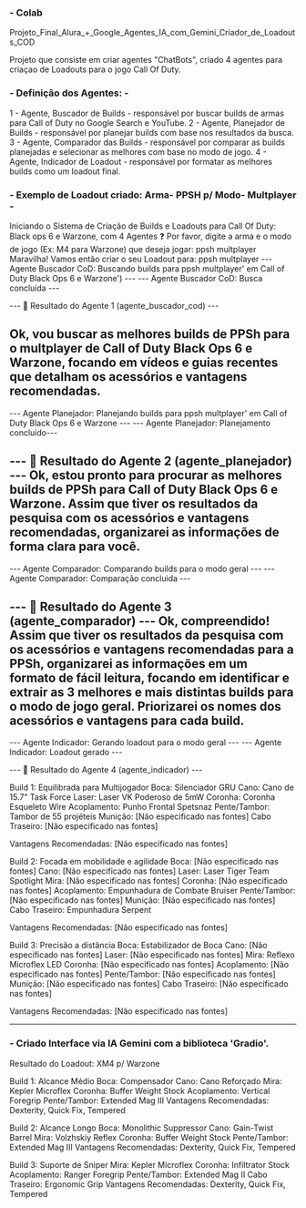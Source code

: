 ### - Colab
Projeto_Final_Alura_+_Google_Agentes_IA_com_Gemini_Criador_de_Loadouts_COD

Projeto que consiste em criar agentes "ChatBots", criado 4 agentes para criaçao de Loadouts para o jogo Call Of Duty.

### - Definição dos Agentes: - ###

1 - Agente, Buscador de Builds - responsável por buscar builds de armas para Call of Duty no Google Search e YouTube.
2 - Agente, Planejador de Builds - responsável por planejar builds com base nos resultados da busca.
3 - Agente, Comparador das Builds - responsável por comparar as builds planejadas e selecionar as melhores com base no modo de jogo.
4 - Agente, Indicador de Loadout - responsável por formatar as melhores builds como um loadout final.

### - Exemplo de Loadout criado: Arma-  PPSH p/ Modo- Multplayer - ###

Iniciando o Sistema de Criação de Builds e Loadouts para Call Of Duty: Black ops 6 e Warzone, com 4 Agentes
❓ Por favor, digite a arma e o modo de jogo (Ex: M4 para Warzone) que deseja jogar: ppsh multplayer
Maravilha! Vamos então criar o seu Loadout para: ppsh multplayer
--- Agente Buscador CoD: Buscando builds para ppsh multplayer' em Call of Duty Black Ops 6 e Warzone') ---
--- Agente Buscador CoD: Busca concluída ---

--- 📝 Resultado do Agente 1 (agente_buscador_cod) ---

Ok, vou buscar as melhores builds de PPSh para o multplayer de Call of Duty Black Ops 6 e Warzone, focando em vídeos e guias recentes que detalham os acessórios e vantagens recomendadas.
--------------------------------------------------------------
--- Agente Planejador: Planejando builds para ppsh multplayer' em Call of Duty Black Ops 6 e Warzone ---
--- Agente Planejador: Planejamento concluido---

--- 📝 Resultado do Agente 2 (agente_planejador) ---
Ok, estou pronto para procurar as melhores builds de PPSh para Call of Duty Black Ops 6 e Warzone. Assim que tiver os resultados da pesquisa com os acessórios e vantagens recomendadas, organizarei as informações de forma clara para você.
--------------------------------------------------------------
--- Agente Comparador: Comparando builds para o modo geral ---
--- Agente Comparador: Comparação concluida ---

--- 📝 Resultado do Agente 3 (agente_comparador) ---
Ok, compreendido! Assim que tiver os resultados da pesquisa com os acessórios e vantagens recomendadas para a PPSh, organizarei as informações em um formato de fácil leitura, focando em identificar e extrair as 3 melhores e mais distintas builds para o modo de jogo geral. Priorizarei os nomes dos acessórios e vantagens para cada build.
--------------------------------------------------------------
--- Agente Indicador: Gerando loadout para o modo geral ---
--- Agente Indicador: Loadout gerado ---

--- 📝 Resultado do Agente 4 (agente_indicador) ---

Build 1: Equilibrada para Multijogador Boca: Silenciador GRU Cano: Cano de 15.7" Task Force Laser: Laser VK Poderoso de 5mW Coronha: Coronha Esqueleto Wire Acoplamento: Punho Frontal Spetsnaz Pente/Tambor: Tambor de 55 projéteis Munição: [Não especificado nas fontes] Cabo Traseiro: [Não especificado nas fontes]

Vantagens Recomendadas: [Não especificado nas fontes]

Build 2: Focada em mobilidade e agilidade Boca: [Não especificado nas fontes] Cano: [Não especificado nas fontes] Laser: Laser Tiger Team Spotlight Mira: [Não especificado nas fontes] Coronha: [Não especificado nas fontes] Acoplamento: Empunhadura de Combate Bruiser Pente/Tambor: [Não especificado nas fontes] Munição: [Não especificado nas fontes] Cabo Traseiro: Empunhadura Serpent

Vantagens Recomendadas: [Não especificado nas fontes]

Build 3: Precisão a distância Boca: Estabilizador de Boca Cano: [Não especificado nas fontes] Laser: [Não especificado nas fontes] Mira: Reflexo Microflex LED Coronha: [Não especificado nas fontes] Acoplamento: [Não especificado nas fontes] Pente/Tambor: [Não especificado nas fontes] Munição: [Não especificado nas fontes] Cabo Traseiro: [Não especificado nas fontes]

Vantagens Recomendadas: [Não especificado nas fontes]

--------------------------------------------------------------

### - Criado Interface via IA Gemini com a biblioteca 'Gradio'.

Resultado do Loadout: XM4 p/ Warzone

Build 1: Alcance Médio
Boca: Compensador 
Cano: Cano Reforçado 
Mira: Kepler Microflex 
Coronha: Buffer Weight Stock 
Acoplamento: Vertical Foregrip 
Pente/Tambor: Extended Mag III
Vantagens Recomendadas: Dexterity, Quick Fix, Tempered

Build 2: Alcance Longo 
Boca: Monolithic Suppressor 
Cano: Gain-Twist Barrel 
Mira: Volzhskiy Reflex 
Coronha: Buffer Weight Stock 
Pente/Tambor: Extended Mag III
Vantagens Recomendadas: Dexterity, Quick Fix, Tempered

Build 3: Suporte de Sniper 
Mira: Kepler Microflex 
Coronha: Infiltrator Stock 
Acoplamento: Ranger Foregrip 
Pente/Tambor: Extended Mag II 
Cabo Traseiro: Ergonomic Grip
Vantagens Recomendadas: Dexterity, Quick Fix, Tempered
